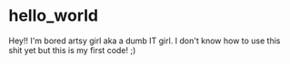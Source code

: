 # hello_world

Hey!! I'm bored artsy girl aka a dumb IT girl. I don't know how to use this shit yet but this is my first code! ;)
